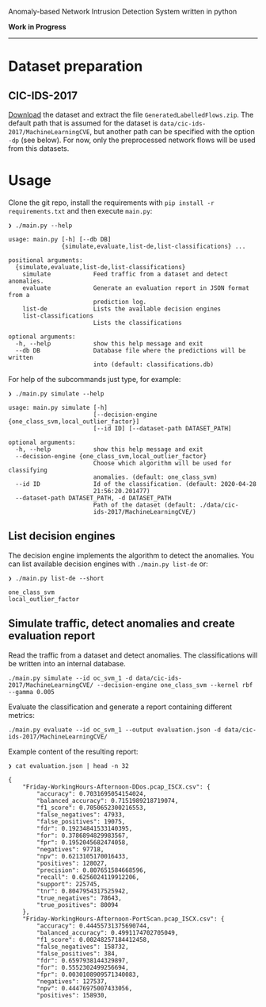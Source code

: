 Anomaly-based Network Intrusion Detection System written in python

**Work in Progress**

---

# Dataset preparation

## CIC-IDS-2017

[Download](http://205.174.165.80/CICDataset/CIC-IDS-2017/) the dataset and extract the file `GeneratedLabelledFlows.zip`. The default path that is assumed for the dataset is 
`data/cic-ids-2017/MachineLearningCVE`, but another path can be specified with the option `-dp` (see below). For now, only the preprocessed network flows will be used from this datasets.

# Usage

Clone the git repo, install the requirements with `pip install -r requirements.txt` and then execute `main.py`:

```
❯ ./main.py --help

usage: main.py [-h] [--db DB]
               {simulate,evaluate,list-de,list-classifications} ...

positional arguments:
  {simulate,evaluate,list-de,list-classifications}
    simulate            Feed traffic from a dataset and detect anomalies.
    evaluate            Generate an evaluation report in JSON format from a
                        prediction log.
    list-de             Lists the available decision engines
    list-classifications
                        Lists the classifications

optional arguments:
  -h, --help            show this help message and exit
  --db DB               Database file where the predictions will be written
                        into (default: classifications.db)

```

For help of the subcommands just type, for example:

```
❯ ./main.py simulate --help

usage: main.py simulate [-h]
                        [--decision-engine {one_class_svm,local_outlier_factor}]
                        [--id ID] [--dataset-path DATASET_PATH]

optional arguments:
  -h, --help            show this help message and exit
  --decision-engine {one_class_svm,local_outlier_factor}
                        Choose which algorithm will be used for classifying
                        anomalies. (default: one_class_svm)
  --id ID               Id of the classification. (default: 2020-04-28
                        21:56:20.201477)
  --dataset-path DATASET_PATH, -d DATASET_PATH
                        Path of the dataset (default: ./data/cic-
                        ids-2017/MachineLearningCVE/)

```

## List decision engines

The decision engine implements the algorithm to detect the anomalies. You can list available decision engines with `./main.py list-de` or:

```
❯ ./main.py list-de --short

one_class_svm
local_outlier_factor

```

## Simulate traffic, detect anomalies and create evaluation report

Read the traffic from a dataset and detect anomalies. The classifications will be written into an internal database.

```
./main.py simulate --id oc_svm_1 -d data/cic-ids-2017/MachineLearningCVE/ --decision-engine one_class_svm --kernel rbf --gamma 0.005
```

Evaluate the classification and generate a report containing different metrics:

```
./main.py evaluate --id oc_svm_1 --output evaluation.json -d data/cic-ids-2017/MachineLearningCVE/ 
```

Example content of the resulting report: 

```
❯ cat evaluation.json | head -n 32

{
    "Friday-WorkingHours-Afternoon-DDos.pcap_ISCX.csv": {
        "accuracy": 0.7031695054154024,
        "balanced_accuracy": 0.7151989218719074,
        "f1_score": 0.7050652300216553,
        "false_negatives": 47933,
        "false_positives": 19075,
        "fdr": 0.19234841533140395,
        "for": 0.3786894829983567,
        "fpr": 0.1952045682474058,
        "negatives": 97718,
        "npv": 0.6213105170016433,
        "positives": 128027,
        "precision": 0.807651584668596,
        "recall": 0.6256024119912206,
        "support": 225745,
        "tnr": 0.8047954317525942,
        "true_negatives": 78643,
        "true_positives": 80094
    },
    "Friday-WorkingHours-Afternoon-PortScan.pcap_ISCX.csv": {
        "accuracy": 0.44455731375690744,
        "balanced_accuracy": 0.4991174702705049,
        "f1_score": 0.00248257184412458,
        "false_negatives": 158732,
        "false_positives": 384,
        "fdr": 0.6597938144329897,
        "for": 0.5552302499256694,
        "fpr": 0.0030108909571340083,
        "negatives": 127537,
        "npv": 0.44476975007433056,
        "positives": 158930,

```


